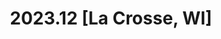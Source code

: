 ---
title: 2023.12 [La Crosse, WI] 
description: Who would've thought Janet would have her all-time favorite magarita and we would have one of our best Midwest food experiences in a small town in Wisconsin? Love Child is a must try if you're in the area!
featured_image: 20231224_152801.jpg
weight: 20231224
sort_by: Name # Exif.Date
sort_order: asc
---